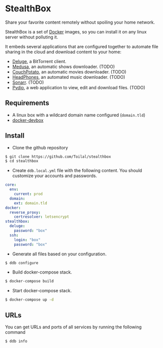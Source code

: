 # StealthBox

Share your favorite content remotely without spoiling your home network.

StealthBox is a set of [Docker](https://www.docker.com/) images, so you can install it on any linux server without
polluting it.

It embeds several applications that are configured together to automate file sharing in the cloud and download content
to your home:

- [Deluge](http://deluge-torrent.org/), a BitTorrent client.
- [Medusa](https://pymedusa.com/), an automatic shows downloader. (TODO)
- [CouchPotato](https://couchpota.to/), an automatic movies downloader. (TODO)
- [HeadPhones](https://github.com/rembo10/headphones), an automated music downloader. (TODO)
- [Sonarr](https://sonarr.tv/). (TODO)
- [Pydio](https://pyd.io/), a web application to view, edit and download files. (TODO)

## Requirements

- A linux box with a wildcard domain name configured (`domain.tld`)
- [docker-devbox](https://github.com/gfi-centre-ouest/docker-devbox)

## Install

- Clone the github repository

```bash
$ git clone https://github.com/Toilal/stealthbox
$ cd stealthbox
```

- Create `ddb.local.yml` file with the following content. You should customize your accounts and passwords.

```yaml
core:
  env:
    current: prod
  domain:
    ext: domain.tld
docker:
  reverse_proxy:
    certresolver: letsencrypt
stealthbox:
  deluge:
    password: "box"
  ssh:
    login: "box"
    password: "box"
```

- Generate all files based on your configuration.

```bash
$ ddb configure
```

- Build docker-compose stack.

```bash
$ docker-compose build
```

- Start docker-compose stack.

```bash
$ docker-compose up -d
```

## URLs

You can get URLs and ports of all services by running the following command

```bash
$ ddb info
```
